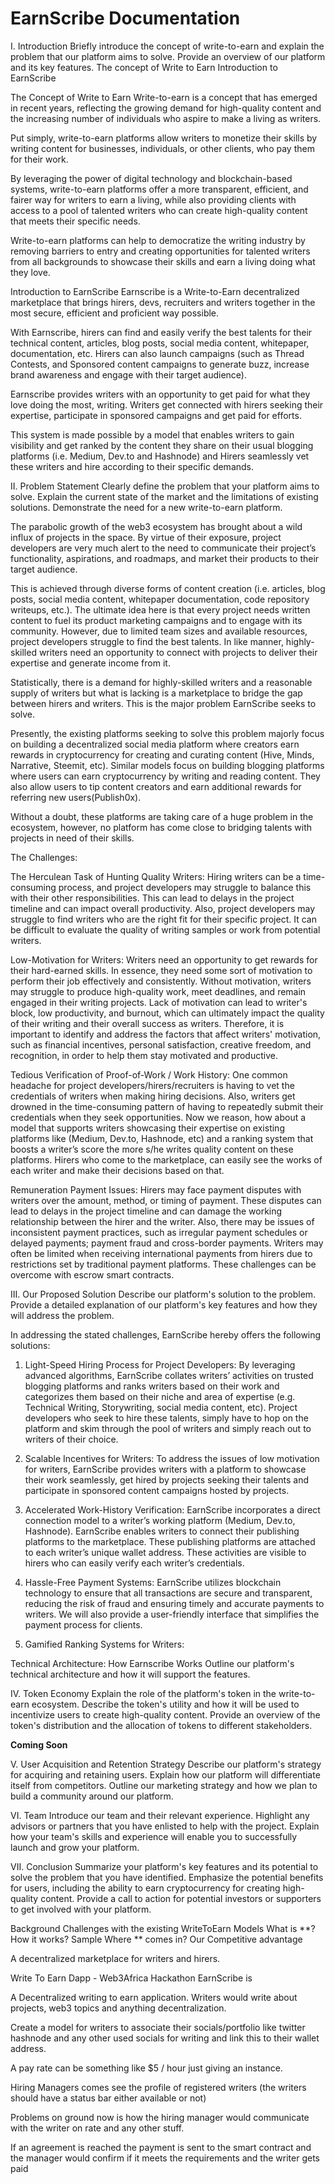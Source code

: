 # EarnScribe Documentation

I. Introduction
Briefly introduce the concept of write-to-earn and explain the problem that our platform aims to solve. Provide an overview of our platform and its key features.
The concept of Write to Earn
Introduction to EarnScribe

The Concept of Write to Earn
Write-to-earn is a concept that has emerged in recent years, reflecting the growing demand for high-quality content and the increasing number of individuals who aspire to make a living as writers.

Put simply, write-to-earn platforms allow writers to monetize their skills by writing content for businesses, individuals, or other clients, who pay them for their work.

By leveraging the power of digital technology and blockchain-based systems, write-to-earn platforms offer a more transparent, efficient, and fairer way for writers to earn a living, while also providing clients with access to a pool of talented writers who can create high-quality content that meets their specific needs.

Write-to-earn platforms can help to democratize the writing industry by removing barriers to entry and creating opportunities for talented writers from all backgrounds to showcase their skills and earn a living doing what they love.

Introduction to EarnScribe
Earnscribe is a Write-to-Earn decentralized marketplace that brings hirers, devs, recruiters and writers together in the most secure, efficient and proficient way possible.

With Earnscribe, hirers can find and easily verify the best talents for their technical content, articles, blog posts, social media content, whitepaper, documentation, etc. Hirers can also launch campaigns (such as Thread Contests, and Sponsored content campaigns to generate buzz, increase brand awareness and engage with their target audience).

Earnscribe provides writers with an opportunity to get paid for what they love doing the most, writing. Writers get connected with hirers seeking their expertise, participate in sponsored campaigns and get paid for efforts.

This system is made possible by a model that enables writers to gain visibility and get ranked by the content they share on their usual blogging platforms (i.e. Medium, Dev.to and Hashnode) and Hirers seamlessly vet these writers and hire according to their specific demands.

II. Problem Statement
Clearly define the problem that your platform aims to solve.
Explain the current state of the market and the limitations of existing solutions.
Demonstrate the need for a new write-to-earn platform.

The parabolic growth of the web3 ecosystem has brought about a wild influx of projects in the space. By virtue of their exposure, project developers are very much alert to the need to communicate their project’s functionality, aspirations, and roadmaps, and market their products to their target audience.

This is achieved through diverse forms of content creation (i.e. articles, blog posts, social media content, whitepaper documentation, code repository writeups, etc.). The ultimate idea here is that every project needs written content to fuel its product marketing campaigns and to engage with its community. However, due to limited team sizes and available resources, project developers struggle to find the best talents. In like manner, highly-skilled writers need an opportunity to connect with projects to deliver their expertise and generate income from it.

Statistically, there is a demand for highly-skilled writers and a reasonable supply of writers but what is lacking is a marketplace to bridge the gap between hirers and writers. This is the major problem EarnScribe seeks to solve.

Presently, the existing platforms seeking to solve this problem majorly focus on building a decentralized social media platform where creators earn rewards in cryptocurrency for creating and curating content (Hive, Minds, Narrative, Steemit, etc). Similar models focus on building blogging platforms where users can earn cryptocurrency by writing and reading content. They also allow users to tip content creators and earn additional rewards for referring new users(Publish0x).

Without a doubt, these platforms are taking care of a huge problem in the ecosystem, however, no platform has come close to bridging talents with projects in need of their skills.

The Challenges:

The Herculean Task of Hunting Quality Writers: Hiring writers can be a time-consuming process, and project developers may struggle to balance this with their other responsibilities. This can lead to delays in the project timeline and can impact overall productivity.
Also, project developers may struggle to find writers who are the right fit for their specific project. It can be difficult to evaluate the quality of writing samples or work from potential writers.

Low-Motivation for Writers: Writers need an opportunity to get rewards for their hard-earned skills. In essence, they need some sort of motivation to perform their job effectively and consistently. Without motivation, writers may struggle to produce high-quality work, meet deadlines, and remain engaged in their writing projects. Lack of motivation can lead to writer's block, low productivity, and burnout, which can ultimately impact the quality of their writing and their overall success as writers. Therefore, it is important to identify and address the factors that affect writers' motivation, such as financial incentives, personal satisfaction, creative freedom, and recognition, in order to help them stay motivated and productive.

Tedious Verification of Proof-of-Work / Work History: One common headache for project developers/hirers/recruiters is having to vet the credentials of writers when making hiring decisions. Also, writers get drowned in the time-consuming pattern of having to repeatedly submit their credentials when they seek opportunities. Now we reason, how about a model that supports writers showcasing their expertise on existing platforms like (Medium, Dev.to, Hashnode, etc) and a ranking system that boosts a writer’s score the more s/he writes quality content on these platforms. Hirers who come to the marketplace, can easily see the works of each writer and make their decisions based on that.

Remuneration Payment Issues: Hirers may face payment disputes with writers over the amount, method, or timing of payment. These disputes can lead to delays in the project timeline and can damage the working relationship between the hirer and the writer. Also, there may be issues of inconsistent payment practices, such as irregular payment schedules or delayed payments; payment fraud and cross-border payments. Writers may often be limited when receiving international payments from hirers due to restrictions set by traditional payment platforms. These challenges can be overcome with escrow smart contracts.

III. Our Proposed Solution
Describe our platform's solution to the problem.
Provide a detailed explanation of our platform's key features and how they will address the problem.

In addressing the stated challenges, EarnScribe hereby offers the following solutions:

1. Light-Speed Hiring Process for Project Developers: By leveraging advanced algorithms, EarnScribe collates writers’ activities on trusted blogging platforms and ranks writers based on their work and categorizes them based on their niche and area of expertise (e.g. Technical Writing, Storywriting, social media content, etc).
   Project developers who seek to hire these talents, simply have to hop on the platform and skim through the pool of writers and simply reach out to writers of their choice.

2. Scalable Incentives for Writers: To address the issues of low motivation for writers, EarnScribe provides writers with a platform to showcase their work seamlessly, get hired by projects seeking their talents and participate in sponsored content campaigns hosted by projects.

3) Accelerated Work-History Verification: EarnScribe incorporates a direct connection model to a writer’s working platform (Medium, Dev.to, Hashnode). EarnScribe enables writers to connect their publishing platforms to the marketplace. These publishing platforms are attached to each writer’s unique wallet address. These activities are visible to hirers who can easily verify each writer’s credentials.

4. Hassle-Free Payment Systems: EarnScribe utilizes blockchain technology to ensure that all transactions are secure and transparent, reducing the risk of fraud and ensuring timely and accurate payments to writers. We will also provide a user-friendly interface that simplifies the payment process for clients.

5. Gamified Ranking Systems for Writers:

Technical Architecture: How Earnscribe Works
Outline our platform's technical architecture and how it will support the features.

IV. Token Economy
Explain the role of the platform's token in the write-to-earn ecosystem.
Describe the token's utility and how it will be used to incentivize users to create high-quality content.
Provide an overview of the token's distribution and the allocation of tokens to different stakeholders.

**Coming Soon**

V. User Acquisition and Retention Strategy
Describe our platform's strategy for acquiring and retaining users.
Explain how our platform will differentiate itself from competitors.
Outline our marketing strategy and how we plan to build a community around our platform.

VI. Team
Introduce our team and their relevant experience.
Highlight any advisors or partners that you have enlisted to help with the project.
Explain how your team's skills and experience will enable you to successfully launch and grow your platform.

VII. Conclusion
Summarize your platform's key features and its potential to solve the problem that you have identified.
Emphasize the potential benefits for users, including the ability to earn cryptocurrency for creating high-quality content.
Provide a call to action for potential investors or supporters to get involved with your platform.

Background
Challenges with the existing WriteToEarn Models
What is **?
How it works?
Sample
Where ** comes in? Our Competitive advantage

A decentralized marketplace for writers and hirers.

Write To Earn Dapp - Web3Africa Hackathon
EarnScribe is

A Decentralized writing to earn application. Writers would write about projects, web3 topics and anything decentralization.

Create a model for writers to associate their socials/portfolio like twitter hashnode and any other used socials for writing and link this to their wallet address.

A pay rate can be something like \$5 / hour just giving an instance.

Hiring Managers comes see the profile of registered writers (the writers should have a status bar either available or not)

Problems on ground now is how the hiring manager would communicate with the writer on rate and any other stuff.

If an agreement is reached the payment is sent to the smart contract and the manager would confirm if it meets the requirements and the writer gets paid

